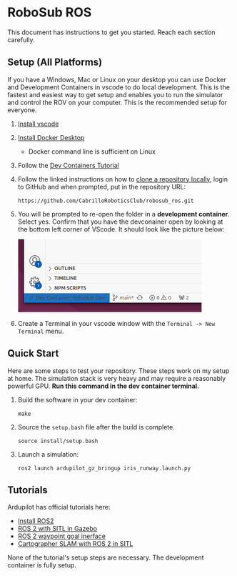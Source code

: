 # RoboSub ROS 

This document has instructions to get you started. Reach each section carefully.

## Setup (All Platforms)

If you have a Windows, Mac or Linux on your desktop you can use Docker and Development Containers in vscode to do local development. This is the fastest and easiest way to get setup and enables you to run the simulator and control the ROV on your computer. This is the recommended setup for everyone.

1. [Install vscode](https://code.visualstudio.com/)
1. [Install Docker Desktop](https://www.docker.com/products/docker-desktop/) 
    * Docker command line is sufficient on Linux
1. Follow the [Dev Containers Tutorial](https://code.visualstudio.com/docs/devcontainers/tutorial)
1. Follow the linked instructions on how to [clone a repository locally](https://code.visualstudio.com/docs/sourcecontrol/intro-to-git#_open-a-git-repository), login to GitHub and when prompted, put in the repository URL:

    ```
    https://github.com/CabrilloRoboticsClub/robosub_ros.git    
    ```
1. You will be prompted to re-open the folder in a **development container**. Select yes. Confirm that you have the devconainer open by looking at the bottom left corner of VScode. It should look like the picture below:

    ![](doc/dev-container.png)

1. Create a Terminal in your vscode window with the `Terminal -> New Terminal` menu. 

## Quick Start 

Here are some steps to test your repository. These steps work on my setup at home. The simulation stack is very heavy and may require a reasonably powerful GPU. **Run this command in the dev container terminal.**

1. Build the software in your dev container: 

    ```
    make
    ```

1. Source the `setup.bash` file after the build is complete.

    ```
    source install/setup.bash
    ```

1. Launch a simulation: 

    ```
    ros2 launch ardupilot_gz_bringup iris_runway.launch.py
    ```

## Tutorials 

Ardupilot has official tutorials here:

* [Install ROS2](https://ardupilot.org/dev/docs/ros2.html)
* [ROS 2 with SITL in Gazebo](https://ardupilot.org/dev/docs/ros2-gazebo.html)
* [ROS 2 waypoint goal inerface](https://ardupilot.org/dev/docs/ros2-waypoint-goal-interface.html)
* [Cartographer SLAM with ROS 2 in SITL](https://ardupilot.org/dev/docs/ros2-cartographer-slam.html)

None of the tutorial's setup steps are necessary. The development container is fully setup. 
